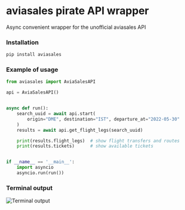 # aviasales pirate API wrapper
Async convenient wrapper for the unofficial aviasales API

### Installation

```bash
pip install aviasales
```

### Example of usage

```python
from aviasales import AviaSalesAPI

api = AviaSalesAPI()


async def run():
    search_uuid = await api.start(
        origin="DME", destination="IST", departure_at="2022-05-30"
    )
    results = await api.get_flight_legs(search_uuid)

    print(results.flight_legs)  # show flight transfers and routes
    print(results.tickets)      # show available tickets


if __name__ == '__main__':
    import asyncio
    asyncio.run(run())
```

### Terminal output
![Terminal output](https://i.ibb.co/54KrkbM/img.png)

